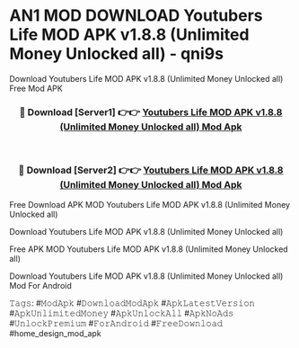 # AN1 MOD DOWNLOAD Youtubers Life MOD APK v1.8.8 (Unlimited Money Unlocked all) - qni9s
Download Youtubers Life MOD APK v1.8.8 (Unlimited Money Unlocked all) Free Mod APK

<div align="center">
<h3>🔴 Download [Server1] 👉👉 <a href="https://apk-comot.site?title=Youtubers_Life_MOD_APK_v1.8.8_(Unlimited_Money_Unlocked_all)">Youtubers Life MOD APK v1.8.8 (Unlimited Money Unlocked all) Mod Apk</a></h3><br>

<h3>🔴 Download [Server2] 👉👉 <a href="https://apk-comot.site?title=Youtubers_Life_MOD_APK_v1.8.8_(Unlimited_Money_Unlocked_all)">Youtubers Life MOD APK v1.8.8 (Unlimited Money Unlocked all) Mod Apk</a></h3>
</div>


Free Download APK MOD Youtubers Life MOD APK v1.8.8 (Unlimited Money Unlocked all)

Download Youtubers Life MOD APK v1.8.8 (Unlimited Money Unlocked all) 

Free APK MOD Youtubers Life MOD APK v1.8.8 (Unlimited Money Unlocked all) 

Download Youtubers Life MOD APK v1.8.8 (Unlimited Money Unlocked all) Mod For Android

𝚃𝚊𝚐𝚜: #𝙼𝚘𝚍𝙰𝚙𝚔 #𝙳𝚘𝚠𝚗𝚕𝚘𝚊𝚍𝙼𝚘𝚍𝙰𝚙𝚔 #𝙰𝚙𝚔𝙻𝚊𝚝𝚎𝚜𝚝𝚅𝚎𝚛𝚜𝚒𝚘𝚗 #𝙰𝚙𝚔𝚄𝚗𝚕𝚒𝚖𝚒𝚝𝚎𝚍𝙼𝚘𝚗𝚎𝚢 #𝙰𝚙𝚔𝚄𝚗𝚕𝚘𝚌𝚔𝙰𝚕𝚕 #𝙰𝚙𝚔𝙽𝚘𝙰𝚍𝚜 #𝚄𝚗𝚕𝚘𝚌𝚔𝙿𝚛𝚎𝚖𝚒𝚞𝚖 #𝙵𝚘𝚛𝙰𝚗𝚍𝚛𝚘𝚒𝚍 #𝙵𝚛𝚎𝚎𝙳𝚘𝚠𝚗𝚕𝚘𝚊𝚍 #home_design_mod_apk